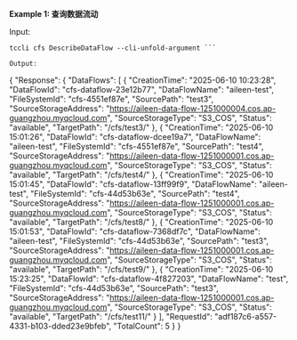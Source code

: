 **Example 1: 查询数据流动**



Input: 

```
tccli cfs DescribeDataFlow --cli-unfold-argument ```

Output: 
```
{
    "Response": {
        "DataFlows": [
            {
                "CreationTime": "2025-06-10 10:23:28",
                "DataFlowId": "cfs-dataflow-23e12b77",
                "DataFlowName": "aileen-test",
                "FileSystemId": "cfs-4551ef87e",
                "SourcePath": "test3",
                "SourceStorageAddress": "https://aileen-data-flow-1251000004.cos.ap-guangzhou.myqcloud.com",
                "SourceStorageType": "S3_COS",
                "Status": "available",
                "TargetPath": "/cfs/test3/"
            },
            {
                "CreationTime": "2025-06-10 15:01:26",
                "DataFlowId": "cfs-dataflow-dcee19a7",
                "DataFlowName": "aileen-test",
                "FileSystemId": "cfs-4551ef87e",
                "SourcePath": "test4",
                "SourceStorageAddress": "https://aileen-data-flow-1251000001.cos.ap-guangzhou.myqcloud.com",
                "SourceStorageType": "S3_COS",
                "Status": "available",
                "TargetPath": "/cfs/test4/"
            },
            {
                "CreationTime": "2025-06-10 15:01:45",
                "DataFlowId": "cfs-dataflow-13ff99f9",
                "DataFlowName": "aileen-test",
                "FileSystemId": "cfs-44d53b63e",
                "SourcePath": "test4",
                "SourceStorageAddress": "https://aileen-data-flow-1251000001.cos.ap-guangzhou.myqcloud.com",
                "SourceStorageType": "S3_COS",
                "Status": "available",
                "TargetPath": "/cfs/test8/"
            },
            {
                "CreationTime": "2025-06-10 15:01:53",
                "DataFlowId": "cfs-dataflow-7368df7c",
                "DataFlowName": "aileen-test",
                "FileSystemId": "cfs-44d53b63e",
                "SourcePath": "test3",
                "SourceStorageAddress": "https://aileen-data-flow-1251000001.cos.ap-guangzhou.myqcloud.com",
                "SourceStorageType": "S3_COS",
                "Status": "available",
                "TargetPath": "/cfs/test9/"
            },
            {
                "CreationTime": "2025-06-10 15:23:25",
                "DataFlowId": "cfs-dataflow-4f827203",
                "DataFlowName": "test",
                "FileSystemId": "cfs-44d53b63e",
                "SourcePath": "test3",
                "SourceStorageAddress": "https://aileen-data-flow-1251000001.cos.ap-guangzhou.myqcloud.com",
                "SourceStorageType": "S3_COS",
                "Status": "available",
                "TargetPath": "/cfs/test11/"
            }
        ],
        "RequestId": "adf187c6-a557-4331-b103-dded23e9bfeb",
        "TotalCount": 5
    }
}
```

